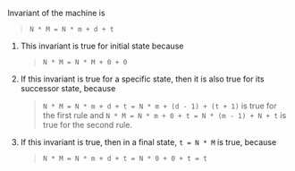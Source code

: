Invariant of the machine is

> `N * M = N * m + d + t`

1. This invariant is true for initial state because
   > `N * M = N * M + 0 + 0`
1. If this invariant is true for a specific state, then it is also true for its successor state, because
   > `N * M = N * m + d + t = N * m + (d - 1) + (t + 1)`
   is true for the first rule and
   > `N * M = N * m + 0 + t = N * (m - 1) + N + t`
   is true for the second rule.
1. If this invariant is true, then in a final state, `t = N * M` is true, because
   > `N * M = N * m + d + t = N * 0 + 0 + t = t`
